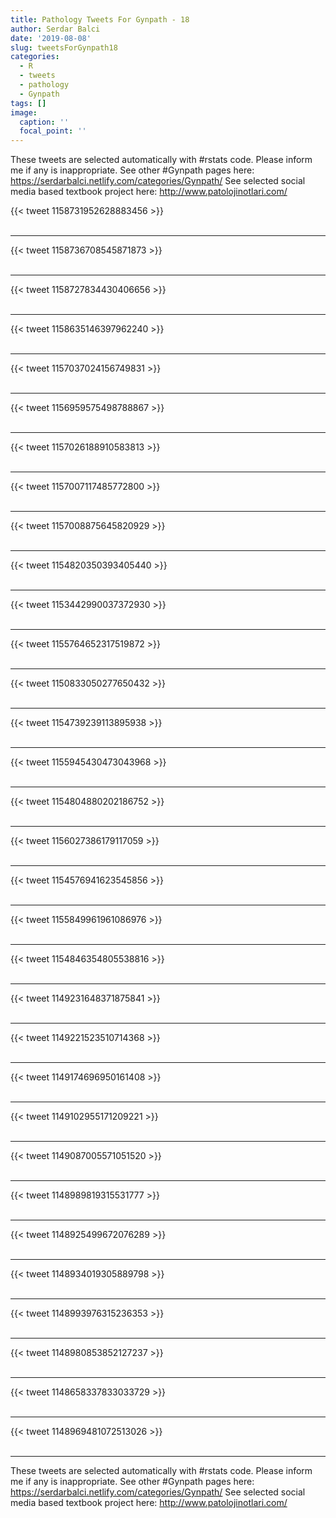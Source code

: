 ```yaml
---
title: Pathology Tweets For Gynpath - 18
author: Serdar Balci
date: '2019-08-08'
slug: tweetsForGynpath18
categories:
  - R
  - tweets
  - pathology
  - Gynpath
tags: []
image:
  caption: ''
  focal_point: ''
---
```



These tweets are selected automatically with #rstats code. Please inform me if any is inappropriate.
See other #Gynpath pages here: https://serdarbalci.netlify.com/categories/Gynpath/ 
See selected social media based textbook project here: http://www.patolojinotlari.com/

{{< tweet 1158731952628883456 >}}
<br>
<br>
<hr>
{{< tweet 1158736708545871873 >}}
<br>
<br>
<hr>
{{< tweet 1158727834430406656 >}}
<br>
<br>
<hr>
{{< tweet 1158635146397962240 >}}
<br>
<br>
<hr>
{{< tweet 1157037024156749831 >}}
<br>
<br>
<hr>
{{< tweet 1156959575498788867 >}}
<br>
<br>
<hr>
{{< tweet 1157026188910583813 >}}
<br>
<br>
<hr>
{{< tweet 1157007117485772800 >}}
<br>
<br>
<hr>
{{< tweet 1157008875645820929 >}}
<br>
<br>
<hr>
{{< tweet 1154820350393405440 >}}
<br>
<br>
<hr>
{{< tweet 1153442990037372930 >}}
<br>
<br>
<hr>
{{< tweet 1155764652317519872 >}}
<br>
<br>
<hr>
{{< tweet 1150833050277650432 >}}
<br>
<br>
<hr>
{{< tweet 1154739239113895938 >}}
<br>
<br>
<hr>
{{< tweet 1155945430473043968 >}}
<br>
<br>
<hr>
{{< tweet 1154804880202186752 >}}
<br>
<br>
<hr>
{{< tweet 1156027386179117059 >}}
<br>
<br>
<hr>
{{< tweet 1154576941623545856 >}}
<br>
<br>
<hr>
{{< tweet 1155849961961086976 >}}
<br>
<br>
<hr>
{{< tweet 1154846354805538816 >}}
<br>
<br>
<hr>
{{< tweet 1149231648371875841 >}}
<br>
<br>
<hr>
{{< tweet 1149221523510714368 >}}
<br>
<br>
<hr>
{{< tweet 1149174696950161408 >}}
<br>
<br>
<hr>
{{< tweet 1149102955171209221 >}}
<br>
<br>
<hr>
{{< tweet 1149087005571051520 >}}
<br>
<br>
<hr>
{{< tweet 1148989819315531777 >}}
<br>
<br>
<hr>
{{< tweet 1148925499672076289 >}}
<br>
<br>
<hr>
{{< tweet 1148934019305889798 >}}
<br>
<br>
<hr>
{{< tweet 1148993976315236353 >}}
<br>
<br>
<hr>
{{< tweet 1148980853852127237 >}}
<br>
<br>
<hr>
{{< tweet 1148658337833033729 >}}
<br>
<br>
<hr>
{{< tweet 1148969481072513026 >}}
<br>
<br>
<hr>


These tweets are selected automatically with #rstats code. Please inform me if any is inappropriate.
See other #Gynpath pages here: https://serdarbalci.netlify.com/categories/Gynpath/ 
See selected social media based textbook project here: http://www.patolojinotlari.com/

